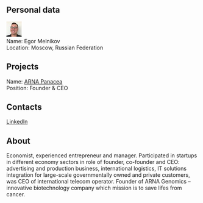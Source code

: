 ## Personal data
![ photo](../people/photo/egor_melnikov.jpg)  
Name: Egor Melnikov   
Location: Moscow, Russian Federation   
## Projects  
Name: [ARNA Panacea](../projects/arna_panacea.md)   
Position: Founder & CEO  
## Contacts
[LinkedIn](https://www.linkedin.com/in/egor-melnikov-8b935b131/)  
## About
Economist, experienced entrepreneur and manager. Participated in startups in different economy sectors in role of founder, co-founder and CEO: advertising and production business, international logistics, IT solutions integration for large-scale governmentally owned and private customers, was CEO of international telecom operator. Founder of ARNA Genomics – innovative biotechnology company which mission is to save lifes from cancer.  